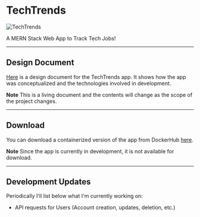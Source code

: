 # TechTrends
![TechTrends](https://github.com/aiden-janey/aiden-janey.github.io/blob/main/Tech%20(1).png)

A MERN Stack Web App to Track Tech Jobs!

---

## Design Document

[Here](https://docs.google.com/document/d/1ChgooUAmopHw-O4oeJ72FXvu-dZCxZNdnHbaSiHt9Go/edit?usp=sharing) is a design document for the TechTrends app. It shows how the app was conceptualized and the technologies involved in development.

**Note**
This is a living document and the contents will change as the scope of the project changes.

---

## Download

You can download a containerized version of the app from DockerHub [here](https://hub.docker.com/u/aidenjaney).

**Note**
Since the app is currently in development, it is not available for download.

---

## Development Updates

Periodically I'll list below what I'm currently working on:

- API requests for Users (Account creation, updates, deletion, etc.)
